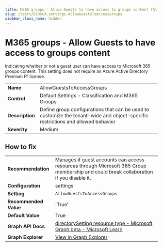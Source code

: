 ```yaml
---
title: M365 groups - Allow Guests to have access to groups content (AllowGuestsToAccessGroups)
slug: /tests/EIDSCA.settings.AllowGuestsToAccessGroups
sidebar_class_name: hidden
---
```


# M365 groups - Allow Guests to have access to groups content

Indicating whether or not a guest user can have access to Microsoft 365 groups content. This setting does not require an Azure Active Directory Premium P1 license.

| | |
|-|-|
| **Name** | AllowGuestsToAccessGroups |
| **Control** | Default Settings - Classification and M365 Groups |
| **Description** | Define group configurations that can be used to customize the tenant-wide and object-specific restrictions and allowed behavior |
| **Severity** | Medium |

## How to fix
| | |
|-|-|
| **Recommendation** | Manages if guest accounts can access resources through Microsoft 365 Group membership and could break collaboration if you disable it. |
| **Configuration** | settings |
| **Setting** | `AllowGuestsToAccessGroups` |
| **Recommended Value** | 'True' |
| **Default Value** | True |
| **Graph API Docs** | [directorySetting resource type - Microsoft Graph beta - Microsoft Learn](https://learn.microsoft.com/en-us/graph/api/resources/directorysetting) |
| **Graph Explorer** | [View in Graph Explorer](https://developer.microsoft.com/en-us/graph/graph-explorer?request=settings&method=GET&version=beta&GraphUrl=https://graph.microsoft.com) |



